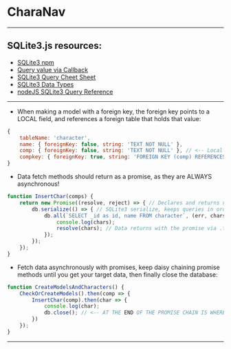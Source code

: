 # CharaNav
---
## SQLite3.js resources:
- [SQLite3 npm](https://www.npmjs.com/package/sqlite3)
- [Query value via Callback](https://stackoverflow.com/questions/39639056/sqlite3-nodejs-get-value-from-table)
- [SQLite3 Query Cheet Sheet](https://d17h27t6h515a5.cloudfront.net/topher/2016/September/57ed880e_sql-sqlite-commands-cheat-sheet/sql-sqlite-commands-cheat-sheet.pdf)
- [SQLite3 Data Types](https://www.sqlite.org/datatype3.html)
- [nodeJS SQLite3 Query Reference](https://www.sqlitetutorial.net/sqlite-nodejs/query/)
---
- When making a model with a foreign key, the foreign key points to a LOCAL field, and references a foreign table that holds that value: 
``` javascript
{
    tableName: 'character',
    name: { foreignKey: false, string: 'TEXT NOT NULL' },
    comp: { foreignKey: false, string: 'TEXT NOT NULL' }, // <-- Local field
    compkey: { foreignKey: true, string: 'FOREIGN KEY (comp) REFERENCES comp(_id)' } // <-- Foreign table
}
```
- Data fetch methods should return as a promise, as they are ALWAYS asynchronous!
``` javascript
function InsertChar(comps) {
    return new Promise((resolve, reject) => { // Declares and returns new promise
        db.serialize(() => { // SQLite3 serialize, keeps queries in order
            db.all(`SELECT _id as id, name FROM character`, (err, chars) => { // SQL Query
                console.log(chars);
                resolve(chars); // Data returns with the promise via .then() :)
            });
        });
    });
}
```
- Fetch data asynchronously with promises, keep daisy chaining promise methods until you get your target data, then finally close the database:
``` javascript
function CreateModelsAndCharacters() {
    CheckOrCreateModels().then(comp => {
        InsertChar(comp).then(char => {
            console.log(char);
            db.close(); // <-- AT THE END OF THE PROMISE CHAIN IS WHERE YOU FINALLY CLOSE THE DB!!!
        })
    });
}
```
---